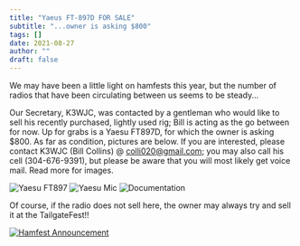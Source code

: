 ```yaml
---
title: "Yaeus FT-897D FOR SALE"
subtitle: "...owner is asking $800"
tags: []
date: 2021-08-27
author: ""
draft: false
---
```

We may have been a little light on hamfests this year, but the number of radios that have been circulating between us seems to be steady...

Our Secretary, K3WJC, was contacted by a gentleman who would like to sell his recently purchased, lightly used rig; Bill is acting as the go between for now. Up for grabs is a Yaesu FT897D, for which the owner is asking $800. As far as condition, pictures are below. If you are interested, please contact K3WJC (Bill Collins) @ colli020@gmail.com; you may also call his cell (304-676-9391), but please be aware that you will most likely get voice mail. Read more for images.
<!--more-->

![Yaesu FT897](/images/image-radio.jpg)
![Yaesu Mic](/images/image-mic.jpg)
![Documentation](/images/image-docs.jpg)

Of course, if the radio does not sell here, the owner may always try and sell it at the TailgateFest!!

[![Hamfest Announcement](/images/2021-hamfest2-min.png)](/page/hamfest2021)